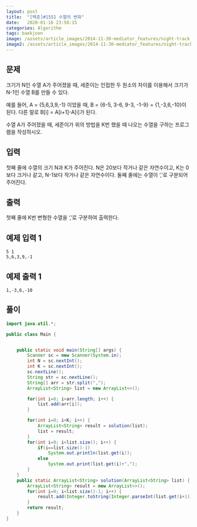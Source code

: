 ```yaml
---
layout: post
title:  "[백준]#1551 수열의 변화"
date:   2020-01-16 23:56:15
categories: Algorithm
tags: baekjoon
image: /assets/article_images/2014-11-30-mediator_features/night-track.JPG
image2: /assets/article_images/2014-11-30-mediator_features/night-track-mobile.JPG
---
```


문제
--------------------

크기가 N인 수열 A가 주어졌을 때, 세준이는 인접한 두 원소의 차이를 이용해서 크기가 N-1인 수열 B를 만들 수 있다.

예를 들어, A = {5,6,3,9,-1} 이었을 때, B = {6-5, 3-6, 9-3, -1-9} = {1,-3,6,-10}이 된다. 다른 말로 B[i] = A[i+1]-A[i]가 된다.

수열 A가 주어졌을 때, 세준이가 위의 방법을 K번 했을 때 나오는 수열을 구하는 프로그램을 작성하시오.

입력
---------------------------

첫째 줄에 수열의 크기 N과 K가 주어진다. N은 20보다 작거나 같은 자연수이고, K는 0보다 크거나 같고, N-1보다 작거나 같은 자연수이다. 둘째 줄에는 수열이 ‘,’로 구분되어 주어진다.

출력
----------------

첫째 줄에 K번 변형한 수열을 ‘,’로 구분하여 출력한다.

예제 입력 1 
----------------------

```
5 1
5,6,3,9,-1
```

예제 출력 1 
------------------------

```
1,-3,6,-10
```

풀이
--------------------------

```java
import java.util.*;

public class Main {


    public static void main(String[] args) {
        Scanner sc = new Scanner(System.in);
        int N = sc.nextInt();
        int K = sc.nextInt();
        sc.nextLine();
        String str = sc.nextLine();
        String[] arr = str.split(",");
        ArrayList<String> list = new ArrayList<>();

        for(int i=0; i<arr.length; i++) {
            list.add(arr[i]);
        }

        for(int i=0; i<K; i++) {
            ArrayList<String> result = solution(list);
            list = result;
        }
        for(int i=0; i<list.size(); i++) {
            if(i==list.size()-1)
                System.out.println(list.get(i));
            else
                System.out.print(list.get(i)+",");
        }
    }
    public static ArrayList<String> solution(ArrayList<String> list) {
        ArrayList<String> result = new ArrayList<>();
        for(int i=0; i<list.size()-1; i++) {
            result.add(Integer.toString(Integer.parseInt(list.get(i+1))-Integer.parseInt(list.get(i))));
        }
        return result;
    }
}
```
